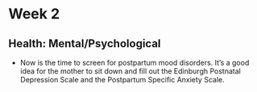 # Week 2
## Health: Mental/Psychological
- Now is the time to screen for postpartum mood disorders. It’s a good idea for the mother to sit down and fill out the Edinburgh Postnatal Depression Scale and the Postpartum Specific Anxiety Scale.
